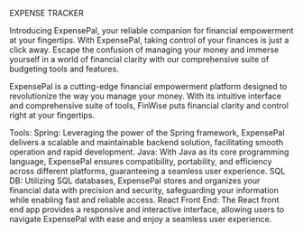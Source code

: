 EXPENSE TRACKER

Introducing ExpensePal, your reliable companion for financial empowerment at your fingertips. With ExpensePal, taking control of your finances is just a click away. Escape the confusion of managing your money and immerse yourself in a world of financial clarity with our comprehensive suite of budgeting tools and features.

ExpensePal is a cutting-edge financial empowerment platform designed to revolutionize the way you manage your money. With its intuitive interface and comprehensive suite of tools, FinWise puts financial clarity and control right at your fingertips. 

Tools:
Spring: Leveraging the power of the Spring framework, ExpensePal delivers a scalable and maintainable backend solution, facilitating smooth operation and rapid development.
Java: With Java as its core programming language, ExpensePal ensures compatibility, portability, and efficiency across different platforms, guaranteeing a seamless user experience.
SQL DB: Utilizing SQL databases, ExpensePal stores and organizes your financial data with precision and security, safeguarding your information while enabling fast and reliable access.
React Front End: The React front end app provides a responsive and interactive interface, allowing users to navigate ExpensePal with ease and enjoy a seamless user experience.
